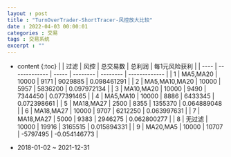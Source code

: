 ```yaml
---
layout : post
title : "TurnOverTrader-ShortTracer-风控放大比较"
date : 2022-04-03 00:00:01
categories : 交易
tags : 交易系统
excerpt : ""
---
```


* content
{:toc}
|      | 过滤          | 风控  | 总交易数 | 总利润   | 每1元风险获利 |
| ---- | ------------- | ----- | -------- | -------- | ------------- |
| 1    | MA5,MA20      | 10000 | 9171     | 9029885  | 0.098461291   |
| 2    | MA5,MA10,MA20 | 10000 | 5957     | 5836200  | 0.097972134   |
| 3    | MA10,MA20     | 10000 | 9490     | 7344450  | 0.077391465   |
| 4    | MA5,MA10      | 10000 | 8886     | 6433345  | 0.072398661   |
| 5    | MA18,MA27     | 2500  | 8355     | 1355370  | 0.064889048   |
| 6    | MA18,MA27     | 10000 | 9707     | 6212250  | 0.063997631   |
| 7    | MA18,MA27     | 5000  | 9383     | 2946275  | 0.062800277   |
| 8    | 无过滤        | 10000 | 19916    | 3165515  | 0.015894331   |
| 9    | MA20,MA5      | 10000 | 10707    | -5797495 | -0.054146773  |


* 2018-01-02 ~ 2021-12-31











